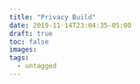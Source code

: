 ```yaml
---
title: "Privacy Build"
date: 2019-11-14T23:04:35-05:00
draft: true
toc: false
images:
tags:
  - untagged
---
```


